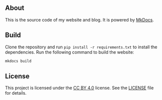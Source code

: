 ## About

This is the source code of my website and blog. It is powered by [MkDocs](https://www.mkdocs.org/).

## Build

Clone the repository and run `pip install -r requirements.txt` to install the dependencies. Run the following command to build the website:

```bash
mkdocs build
```

## License

This project is licensed under the [CC BY 4.0](http://creativecommons.org/licenses/by/4.0/) license. See the [LICENSE](LICENSE.md) file for details.
